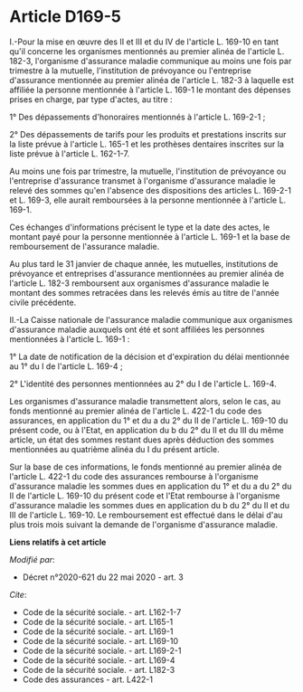 # Article D169-5

I.-Pour la mise en œuvre des II et III et du IV de l'article L. 169-10 en tant qu'il concerne les organismes mentionnés au
premier alinéa de l'article L. 182-3, l'organisme d'assurance maladie communique au moins une fois par trimestre à la
mutuelle, l'institution de prévoyance ou l'entreprise d'assurance mentionnée au premier alinéa de l'article L. 182-3 à
laquelle est affiliée la personne mentionnée à l'article L. 169-1 le montant des dépenses prises en charge, par type d'actes,
au titre : 

1° Des dépassements d'honoraires mentionnés à l'article L. 169-2-1 ; 

2° Des dépassements de tarifs pour les produits et prestations inscrits sur la liste prévue à l'article L. 165-1 et les
prothèses dentaires inscrites sur la liste prévue à l'article L. 162-1-7. 

Au moins une fois par trimestre, la mutuelle, l'institution de prévoyance ou l'entreprise d'assurance transmet à l'organisme
d'assurance maladie le relevé des sommes qu'en l'absence des dispositions des articles L. 169-2-1 et L. 169-3, elle aurait
remboursées à la personne mentionnée à l'article L. 169-1. 

Ces échanges d'informations précisent le type et la date des actes, le montant payé pour la personne mentionnée à l'article
L. 169-1 et la base de remboursement de l'assurance maladie. 

Au plus tard le 31 janvier de chaque année, les mutuelles, institutions de prévoyance et entreprises d'assurance mentionnées
au premier alinéa de l'article L. 182-3 remboursent aux organismes d'assurance maladie le montant des sommes retracées dans
les relevés émis au titre de l'année civile précédente. 

II.-La Caisse nationale de l'assurance maladie   communique aux organismes d'assurance maladie auxquels ont été et sont
affiliées les personnes mentionnées à l'article L. 169-1 : 

1° La date de notification de la décision et d'expiration du délai mentionnée au 1° du I de l'article L. 169-4 ; 

2° L'identité des personnes mentionnées au 2° du I de l'article L. 169-4. 

Les organismes d'assurance maladie transmettent alors, selon le cas, au fonds mentionné au premier alinéa de l'article L.
422-1 du code des assurances, en application du 1° et du a du 2° du II de l'article L. 169-10 du présent code, ou à l'Etat,
en application du b du 2° du II et du III du même article, un état des sommes restant dues après déduction des sommes
mentionnées au quatrième alinéa du I du présent article. 

Sur la base de ces informations, le fonds mentionné au premier alinéa de l'article L. 422-1 du code des assurances rembourse
à l'organisme d'assurance maladie les sommes dues en application du 1° et du a du 2° du II de l'article L. 169-10 du présent
code et l'Etat rembourse à l'organisme d'assurance maladie les sommes dues en application du b du 2° du II et du III de
l'article L. 169-10. Le remboursement est effectué dans le délai d'au plus trois mois suivant la demande de l'organisme
d'assurance maladie.

**Liens relatifs à cet article**

_Modifié par_:

  - Décret n°2020-621 du 22 mai 2020 - art. 3

_Cite_:

  - Code de la sécurité sociale. - art. L162-1-7
  - Code de la sécurité sociale. - art. L165-1
  - Code de la sécurité sociale. - art. L169-1
  - Code de la sécurité sociale. - art. L169-10
  - Code de la sécurité sociale. - art. L169-2-1
  - Code de la sécurité sociale. - art. L169-4
  - Code de la sécurité sociale. - art. L182-3
  - Code des assurances - art. L422-1
